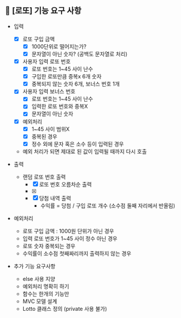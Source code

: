 ## 🚀 [로또] 기능 요구 사항

- 입력
  -[X] 로또 구입 금액
    -[X] 1000단위로 떨어지는가?
    -[X] 문자열이 아닌 숫자? (공백도 문자열로 처리)
    
  -[X] 사용자 입력 로또 번호
    -[X] 로또 번호는 1~45 사이 난수
    -[X] 구입한 로또만큼 중복x 6개 숫자
    -[X] 중복되지 않는 숫자 6개, 보너스 번호 1개

  -[X] 사용자 입력 보너스 번호
    -[X] 로또 번호는 1~45 사이 난수
    -[X] 입력한 로또 번호와 중복X
    -[X] 문자열이 아닌 숫자

  - [X] 예외처리
    -[X] 1~45 사이 범위X
    -[X] 중복된 경우
    -[X] 정수 외에 문자 혹은 소수 등이 입력된 경우
  
  - 예외 처리가 되면 제대로 된 값이 입력될 때까지 다시 호출

- 출력
  - 랜덤 로또 번호 출력
    -[X] 로또 번호 오름차순 출력
    -[X] 
    -[X] 당첨 내역 출력
       - 수익률 = 당첨 / 구입 로또 개수 (소수점 둘째 자리에서 반올림)

- 예외처리
  - 로또 구입 금액 : 1000원 단위가 아닌 경우
  - 입력 로또 번호가 1~45 사이 정수 아닌 경우
  - 로또 숫자 중복되는 경우
  - 수익률이 소수점 첫째짜리까지 출력하지 않는 경우


- 추가 기능 요구사항
  - else 사용 지양
  - 예외처리 명확히 하기
  - 함수는 한개의 기능만
  - MVC 모델 설계
  - Lotto 클래스 정의 (private 사용 불가)